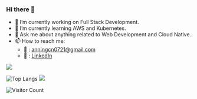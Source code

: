 ### Hi there 👋

<!--
**Annedrew/Annedrew** is a ✨ _special_ ✨ repository because its `README.md` (this file) appears on your GitHub profile.
-->


- 🔭 I’m currently working on Full Stack Development.
- 🌱 I’m currently learning AWS and Kubernetes.
- 💬 Ask me about anything related to Web Development and Cloud Native.
- 📫 How to reach me:
  - :email: : anningcn0721@gmail.com
  - :link: : [LinkedIn]

[LinkedIn]: https://www.linkedin.com/in/ning-an-262960224/
![](https://github-readme-stats.vercel.app/api?username=Annedrew&show_icons=true&theme=shadow_blue)

![Top Langs](https://github-readme-stats.vercel.app/api/top-langs/?username=Annedrew&layout=compact&theme=shadow_blue)
![](https://github-readme-activity-graph.cyclic.app/graph?username=Annedrew&theme=shadow_blue)

![Visitor Count](https://profile-counter.glitch.me/Annedrew/count.svg)
